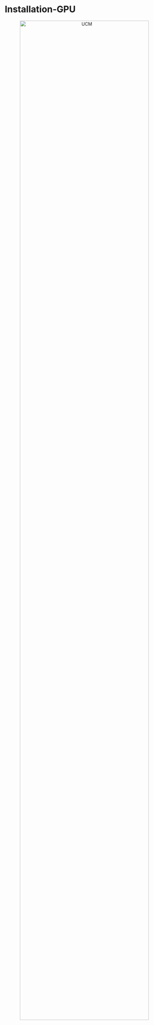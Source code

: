 # Installation-GPU
<p align="center">
  <img alt="UCM" src="../../images/UCM-dark.png" width="90%">
</p>